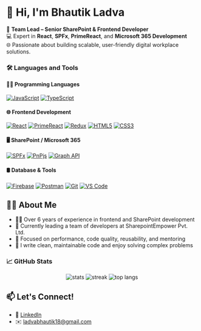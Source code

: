 # 👋 Hi, I'm Bhautik Ladva

🚀 **Team Lead – Senior SharePoint & Frontend Developer**  
💻 Expert in **React**, **SPFx**, **PrimeReact**, and **Microsoft 365 Development**  
🌐 Passionate about building scalable, user-friendly digital workplace solutions.

### 🛠️ Languages and Tools

#### 👨‍💻 Programming Languages
[![JavaScript](https://img.shields.io/badge/-JavaScript-black?style=flat-square&logo=javascript)](https://developer.mozilla.org/en-US/docs/Web/JavaScript)
[![TypeScript](https://img.shields.io/badge/-TypeScript-3178C6?style=flat-square&logo=typescript)](https://www.typescriptlang.org/)

#### 🌐 Frontend Development
[![React](https://img.shields.io/badge/-React-61DAFB?style=flat-square&logo=react)](https://reactjs.org/)
[![PrimeReact](https://img.shields.io/badge/-PrimeReact-007ad9?style=flat-square&logo=primefaces)](https://primereact.org/)
[![Redux](https://img.shields.io/badge/-Redux-764ABC?style=flat-square&logo=redux)](https://redux.js.org/)
[![HTML5](https://img.shields.io/badge/-HTML5-E34F26?style=flat-square&logo=html5)](https://developer.mozilla.org/en-US/docs/Web/HTML)
[![CSS3](https://img.shields.io/badge/-CSS3-1572B6?style=flat-square&logo=css3)](https://developer.mozilla.org/en-US/docs/Web/CSS)

#### 🖥 SharePoint / Microsoft 365
[![SPFx](https://img.shields.io/badge/-SPFx-0078D7?style=flat-square&logo=microsoft)](https://learn.microsoft.com/sharepoint/dev/spfx/sharepoint-framework-overview)
[![PnPjs](https://img.shields.io/badge/-PnPjs-blue?style=flat-square)](https://pnp.github.io/pnpjs/)
[![Graph API](https://img.shields.io/badge/-Microsoft%20Graph-blue?style=flat-square&logo=microsoft)](https://learn.microsoft.com/en-us/graph/overview)

#### 🛢 Database & Tools
[![Firebase](https://img.shields.io/badge/-Firebase-ffca28?style=flat-square&logo=firebase)](https://firebase.google.com/)
[![Postman](https://img.shields.io/badge/-Postman-F76935?style=flat-square&logo=postman)](https://www.postman.com/)
[![Git](https://img.shields.io/badge/-Git-F05032?style=flat-square&logo=git)](https://git-scm.com/)
[![VS Code](https://img.shields.io/badge/-VSCode-007ACC?style=flat-square&logo=visual-studio-code)](https://code.visualstudio.com/)

## 👨‍💼 About Me
- 🧑‍💻 Over 6 years of experience in frontend and SharePoint development
- 👥 Currently leading a team of developers at SharepointEmpower Pvt. Ltd.
- 🎯 Focused on performance, code quality, reusability, and mentoring
- 📝 I write clean, maintainable code and enjoy solving complex problems

### 📈 GitHub Stats

<p align="center">
  <img src="https://github-readme-stats.vercel.app/api?username=bhautikladva&show_icons=true&theme=radical" alt="stats"/>
  <img src="https://github-readme-streak-stats.herokuapp.com/?user=bhautikladva&theme=radical" alt="streak"/>
  <img src="https://github-readme-stats.vercel.app/api/top-langs/?username=bhautikladva&layout=compact&theme=radical" alt="top langs"/>
</p>

## 📫 Let's Connect!
- 💼 [LinkedIn](https://www.linkedin.com/in/bhautikladva)
- ✉️ ladvabhautik18@gmail.com
